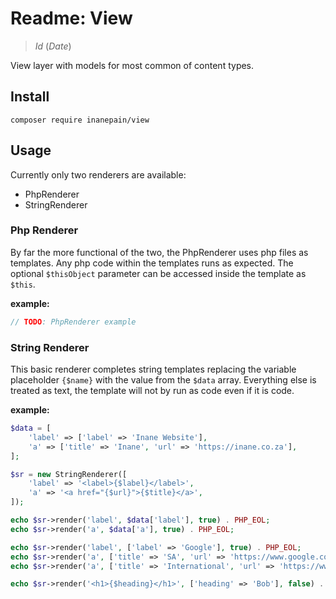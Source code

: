 # Readme: View

> $Id$ ($Date$)

View layer with models for most common of content types.

## Install

`composer require inanepain/view`

## Usage

Currently only two renderers are available:

 - PhpRenderer
 - StringRenderer

### Php Renderer

By far the more functional of the two, the PhpRenderer uses php files as templates. Any php code within the templates runs as expected.
The optional `$thisObject` parameter can be accessed inside the template as `$this`.

**example:**

```php
// TODO: PhpRenderer example
```

### String Renderer

This basic renderer completes string templates replacing the variable placeholder `{$name}` with the value from the `$data` array.
Everything else is treated as text, the template will not by run as code even if it is code.

**example:**

```php
$data = [
    'label' => ['label' => 'Inane Website'],
    'a' => ['title' => 'Inane', 'url' => 'https://inane.co.za'],
];

$sr = new StringRenderer([
    'label' => '<label>{$label}</label>',
    'a' => '<a href="{$url}">{$title}</a>',
]);

echo $sr->render('label', $data['label'], true) . PHP_EOL;
echo $sr->render('a', $data['a'], true) . PHP_EOL;

echo $sr->render('label', ['label' => 'Google'], true) . PHP_EOL;
echo $sr->render('a', ['title' => 'SA', 'url' => 'https://www.google.co.za'], true) . PHP_EOL;
echo $sr->render('a', ['title' => 'International', 'url' => 'https://www.google.com'], true) . PHP_EOL;

echo $sr->render('<h1>{$heading}</h1>', ['heading' => 'Bob'], false) . PHP_EOL;
```
